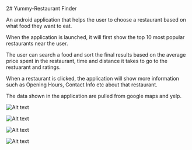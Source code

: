 2# Yummy-Restaurant Finder

An android application that helps the user to choose a restaurant based on what food they want to eat. 

When the application is launched, it will first show the top 10 most popular restaurants near the user. 

The user can search a food and sort the final results based on the average price spent in the restaurant, time and distance it takes to go to the restuarant and ratings.

When a restaurant is clicked, the application will show more information such as Opening Hours, Contact Info etc about that restaurant.

The data shown in the application are pulled from google maps and yelp.

![Alt text](https://github.com/amitbinu/yummy-RestaurantFinder/blob/master/pictures/yummy-1.PNG?raw=true "Loading Screen")

![Alt text](https://github.com/amitbinu/yummy-RestaurantFinder/blob/master/pictures/yummy-2.PNG?raw=true "Main Screen")

![Alt text](https://github.com/amitbinu/yummy-RestaurantFinder/blob/master/pictures/yummy-3.PNG?raw=true "Results Screen")

![Alt text](https://github.com/amitbinu/yummy-RestaurantFinder/blob/master/pictures/yummy-4.PNG?raw=true "Restaurant Screen")
